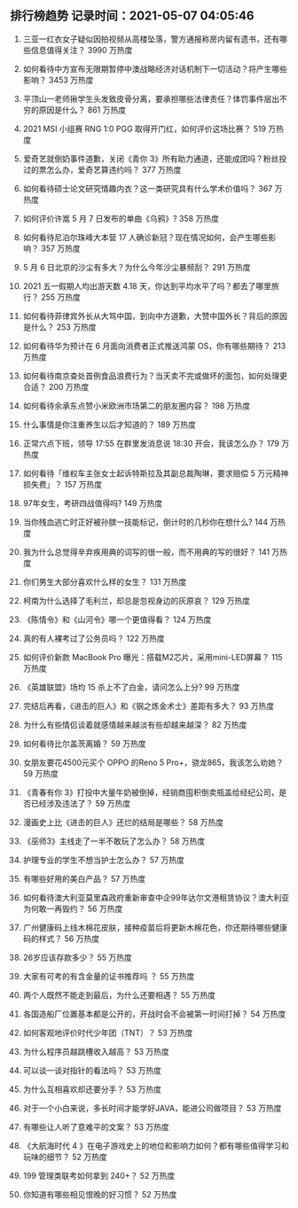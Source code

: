 
## 排行榜趋势 记录时间：2021-05-07 04:05:46
  
  1. 三亚一红衣女子疑似因拍视频从高楼坠落，警方通报称房内留有遗书，还有哪些信息值得关注？ 3990 万热度
    
  2. 如何看待中方宣布无限期暂停中澳战略经济对话机制下一切活动？将产生哪些影响？ 3453 万热度
    
  3. 平顶山一老师揪学生头发致皮骨分离，要承担哪些法律责任？体罚事件层出不穷的原因是什么？ 861 万热度
    
  4. 2021 MSI 小组赛 RNG 1:0 PGG 取得开门红，如何评价这场比赛？ 519 万热度
    
  5. 爱奇艺就倒奶事件道歉，关闭《青你 3》所有助力通道，还能成团吗？粉丝投过的票怎么办，爱奇艺算违约吗？ 377 万热度
    
  6. 如何看待硕士论文研究情趣内衣？这一类研究具有什么学术价值吗？ 367 万热度
    
  7. 如何评价许嵩 5 月 7 日发布的单曲《乌鸦》? 358 万热度
    
  8. 如何看待尼泊尔珠峰大本营 17 人确诊新冠？现在情况如何，会产生哪些影响？ 357 万热度
    
  9. 5 月 6 日北京的沙尘有多大？为什么今年沙尘暴频刮？ 291 万热度
    
  10. 2021 五一假期人均出游天数 4.18 天，你达到平均水平了吗？都去了哪里旅行？ 255 万热度
    
  11. 如何看待菲律宾外长从大骂中国，到向中方道歉，大赞中国外长？背后的原因是什么？ 253 万热度
    
  12. 如何看待华为预计在 6 月面向消费者正式推送鸿蒙 OS，你有哪些期待？ 213 万热度
    
  13. 如何看待南京查处首例食品浪费行为？当天卖不完或做坏的面包，如何处理更合适？ 200 万热度
    
  14. 如何看待余承东点赞小米欧洲市场第二的朋友圈内容？ 198 万热度
    
  15. 什么事情是你注重养生以后才知道的？ 189 万热度
    
  16. 正常六点下班，领导 17:55 在群里发消息说 18:30 开会，我该怎么办？ 179 万热度
    
  17. 如何看待「维权车主张女士起诉特斯拉及其副总裁陶琳，要求赔偿 5 万元精神损失费」？ 157 万热度
    
  18. 97年女生，考研四战值得吗? 149 万热度
    
  19. 当你残血逃亡时正好被孙膑一技能标记，倒计时的几秒你在想什么? 144 万热度
    
  20. 我为什么总觉得辛弃疾用典的词写的很一般，而不用典的写的很好？ 141 万热度
    
  21. 你们男生大部分喜欢什么样的女生？ 131 万热度
    
  22. 柯南为什么选择了毛利兰，却总是忽视身边的灰原哀？ 129 万热度
    
  23. 《陈情令》和《山河令》哪一个更值得看？ 124 万热度
    
  24. 真的有人裸考过了公务员吗？ 122 万热度
    
  25. 如何评价新款 MacBook Pro 曝光：搭载M2芯片，采用mini-LED屏幕？ 115 万热度
    
  26. 《英雄联盟》场均 15 杀上不了白金，请问怎么上分? 99 万热度
    
  27. 完结后再看，《进击的巨人》和《钢之炼金术士》差距有多大？ 93 万热度
    
  28. 为什么有些情侣谈着就感情越来越淡有些却越来越深？ 82 万热度
    
  29. 如何看待比尔盖茨离婚？ 59 万热度
    
  30. 女朋友要花4500元买个 OPPO 的Reno 5 Pro+，骁龙865，我该怎么劝她？ 59 万热度
    
  31. 《青春有你 3》打投中大量牛奶被倒掉，经销商囤积倒卖瓶盖给经纪公司，是否已经涉及违法了？ 59 万热度
    
  32. 漫画史上比《进击的巨人》还烂的结局是哪些？ 58 万热度
    
  33. 《巫师3》主线走了一半不敢玩了怎么办？ 58 万热度
    
  34. 护理专业的学生不想当护士怎么办？ 57 万热度
    
  35. 有哪些好用的美白产品？ 57 万热度
    
  36. 如何看待澳大利亚莫里森政府重新审查中企99年达尔文港租赁协议？澳大利亚为何敢一再毁约？ 56 万热度
    
  37. 广州健康码上线木棉花皮肤，接种疫苗后将更新木棉花色，你还期待哪些健康码的样式？ 56 万热度
    
  38. 26岁应该存款多少？ 55 万热度
    
  39. 大家有可考的有含金量的证书推荐吗 ？ 55 万热度
    
  40. 两个人既然不能走到最后，为什么还要相遇？ 55 万热度
    
  41. 各国造船厂位置基本都是公开的，开战时会不会被第一时间打掉？ 54 万热度
    
  42. 如何客观地评价时代少年团（TNT）？ 53 万热度
    
  43. 为什么程序员越跳槽收入越高？ 53 万热度
    
  44. 可以谈一谈对指针的看法吗？ 53 万热度
    
  45. 为什么互相喜欢却还要分手？ 53 万热度
    
  46. 对于一个小白来说，多长时间才能学好JAVA，能进公司做项目？ 53 万热度
    
  47. 有哪些让人听了意难平的文案？ 53 万热度
    
  48. 《大航海时代 4 》在电子游戏史上的地位和影响力如何？都有哪些值得学习和玩味的细节？ 52 万热度
    
  49. 199 管理类联考如何拿到 240+？ 52 万热度
    
  50. 你知道有哪些相见恨晚的好习惯？ 52 万热度
    